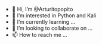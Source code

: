 - 👋 Hi, I’m @Arturitopopito
- 👀 I’m interested in Python and Kali 
- 🌱 I’m currently learning ...
- 💞️ I’m looking to collaborate on ...
- 📫 How to reach me ...

<!---
Arturitopopito/Arturitopopito is a ✨ special ✨ repository because its `README.md` (this file) appears on your GitHub profile.
You can click the Preview link to take a look at your changes.
--->
